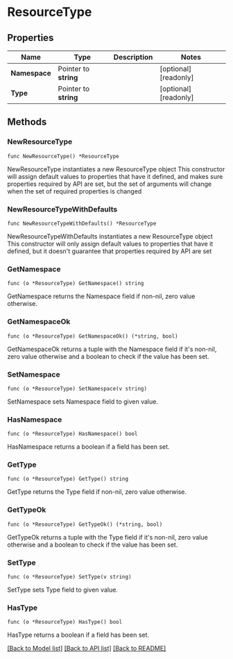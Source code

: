 # ResourceType

## Properties

Name | Type | Description | Notes
------------ | ------------- | ------------- | -------------
**Namespace** | Pointer to **string** |  | [optional] [readonly] 
**Type** | Pointer to **string** |  | [optional] [readonly] 

## Methods

### NewResourceType

`func NewResourceType() *ResourceType`

NewResourceType instantiates a new ResourceType object
This constructor will assign default values to properties that have it defined,
and makes sure properties required by API are set, but the set of arguments
will change when the set of required properties is changed

### NewResourceTypeWithDefaults

`func NewResourceTypeWithDefaults() *ResourceType`

NewResourceTypeWithDefaults instantiates a new ResourceType object
This constructor will only assign default values to properties that have it defined,
but it doesn't guarantee that properties required by API are set

### GetNamespace

`func (o *ResourceType) GetNamespace() string`

GetNamespace returns the Namespace field if non-nil, zero value otherwise.

### GetNamespaceOk

`func (o *ResourceType) GetNamespaceOk() (*string, bool)`

GetNamespaceOk returns a tuple with the Namespace field if it's non-nil, zero value otherwise
and a boolean to check if the value has been set.

### SetNamespace

`func (o *ResourceType) SetNamespace(v string)`

SetNamespace sets Namespace field to given value.

### HasNamespace

`func (o *ResourceType) HasNamespace() bool`

HasNamespace returns a boolean if a field has been set.

### GetType

`func (o *ResourceType) GetType() string`

GetType returns the Type field if non-nil, zero value otherwise.

### GetTypeOk

`func (o *ResourceType) GetTypeOk() (*string, bool)`

GetTypeOk returns a tuple with the Type field if it's non-nil, zero value otherwise
and a boolean to check if the value has been set.

### SetType

`func (o *ResourceType) SetType(v string)`

SetType sets Type field to given value.

### HasType

`func (o *ResourceType) HasType() bool`

HasType returns a boolean if a field has been set.


[[Back to Model list]](../README.md#documentation-for-models) [[Back to API list]](../README.md#documentation-for-api-endpoints) [[Back to README]](../README.md)


